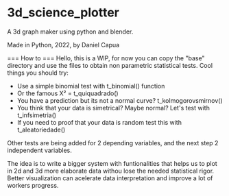 # 3d_science_plotter
A 3d graph maker using python and blender.

Made in Python, 2022, by Daniel Capua

=== How to ===
Hello, this is a WIP, for now you can copy the "base" directory and use the files to obtain non parametric statistical tests.
Cool  things you should try:
- Use a simple binomial test with t_binomial() function
- Or the famous X² = t_quiquadrado()
- You have a prediction but its not a normal curve? t_kolmogorovsmirnov()
- You think that your data is simetrical? Maybe normal? Let's test with t_infsimetria()
- If you need to proof that your data is random test this with t_aleatoriedade()

Other tests are being added for 2 depending variables, and the next step 2 independent variables.

The idea is to write a bigger system with funtionalities that helps us to plot in 2d and 3d more elaborate data withou lose the needed statistical rigor.
Better visualization can acelerate data interpretation and improve a lot of workers progress.
